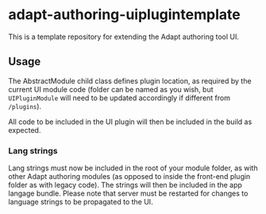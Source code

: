 #  adapt-authoring-uiplugintemplate
This is a template repository for extending the Adapt authoring tool UI.

## Usage
The AbstractModule child class defines plugin location, as required by the current UI module code (folder can be named as you wish, but `UIPluginModule` will need to be updated accordingly if different from `/plugins`).

All code to be included in the UI plugin will then be included in the build as expected.

### Lang strings
Lang strings must now be included in the root of your module folder, as with other Adapt authoring modules (as opposed to inside the front-end plugin folder as with legacy code). The strings will then be included in the app langage bundle. Please note that server must be restarted for changes to language strings to be propagated to the UI.
